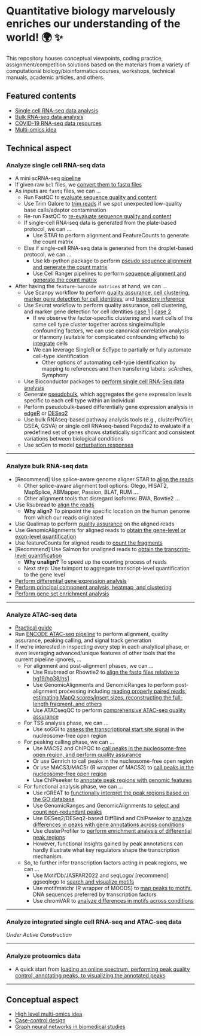 # Quantitative biology marvelously enriches our understanding of the world! 🌍 ✨

This repository houses conceptual viewpoints, coding practice, assignment/competition solutions based on the materials from a variety of computational biology/bioinformatics courses, workshops, technical manuals, academic articles, and others. 

## Featured contents

* [Single cell RNA-seq data analysis](#Analyze-single-cell-RNA-seq-data)
* [Bulk RNA-seq data analysis](#Analyze-bulk-RNA-seq-data)
* [COVID-19 RNA-seq data resources](https://github.com/ScienceComputing/COVID-19-RNA-Seq-datasets)
* [Multi-omics idea](HighLevelIdea_MultiOmics.md)

## Technical aspect
### Analyze single cell RNA-seq data
- A mini scRNA-seq [pipeline](SingleCellRNASeq/Scanpy/pipeline.py)
- If given raw `bcl` files, we [convert them to fastq files](FastQC/bcl_to_fastq.sh)
- As inputs are `fastq` files, we can ...
  - Run FastQC to [evaluate sequence quality and content](FastQC/Run_FastQC.sh)
  - Use Trim Galore to [trim reads](FastQC/Trim_Read.sh) if we spot unexpected low-quality base calls/adaptor contamination
  - Re-run FastQC to [re-evaluate sequence quality and content](FastQC/Run_FastQC.sh)
  - If single-cell RNA-seq data is generated from the plate-based protocol, we can ...
    - Use STAR to perform alignment and FeatureCounts to generate the count matrix
  - Else if single-cell RNA-seq data is generated from the droplet-based protocol, we can ...
    - Use kb-python package to perform [pseudo sequence alignment and generate the count matrix](SingleCellRNASeq/kb-python)
    - Use Cell Ranger pipelines to perform [sequence alignment and generate the count matrix](SingleCellRNASeq/CellRanger/cellranger_count.sh)
- After having the `feature-barcode matrices` at hand, we can ...
  - Use Scanpy workflow to perform [quality assurance, cell clustering, marker gene detection for cell identities](SingleCellRNASeq/Scanpy/PBMC), and [trajectory inference](SingleCellRNASeq/Scanpy/Bone_Marrow)
  - Use Seurat workflow to perform quality assurance, cell clustering, and marker gene detection for cell identities [case 1](SingleCellRNASeq/Seurat/scRNAseq_analysis_full.Rmd) | [case 2](SingleCellRNASeq/Seurat/SkinCell.Rmd)
    - If we observe the factor-specific clustering and want cells of the same cell type cluster together across single/multiple confounding factors, we can use canonical correlation analysis or Harmony (suitable for complicated confounding effects) to [integrate](SingleCellRNASeq/Seurat/scRNAseq_analysis_full.Rmd) cells
    - We can leverage SingleR or ScType to partially or fully automate cell-type identification
      - Other options of automating cell-type identification by mapping to references and then transfering labels: scArches, Symphony
  - Use Bioconductor packages to [perform single cell RNA-Seq data analysis](SingleCellRNASeq/Bioconductor/BioconductorSkinCell.Rmd)
  - Generate [pseudobulk](SingleCellRNASeq/Scanpy/Pseudobulk.py), which aggregates the gene expression levels specific to each cell type within an individual
  - Perform pseudobulk-based differentially gene expression analysis in [edgeR](SingleCellRNASeq/Scanpy/scRNAseq_DE_Part1.ipynb) or [DESeq2](SingleCellRNASeq/Bioconductor/Pseudobulk_DE.Rmd)
  - Use bulk RNAseq-based pathway analysis tools (e.g., clusterProfiler, GSEA, GSVA) or single cell RNAseq-based Pagoda2 to evaluate if a predefined set of genes shows statistically significant and consistent variations between biological conditions
  - Use scGen to model [perturbation responses](SingleCellRNASeq/Perturbation/scGen)  

<hr>

### Analyze bulk RNA-seq data

  - [Recommend] Use splice-aware genome aligner STAR to [align the reads](BulkRNASeq/STAR_Align.sh)
      - Other splice-aware alignment tool options: Olego, HISAT2, MapSplice, ABMapper, Passion, BLAT, RUM ...
      - Other alignment tools that disregard isoforms: BWA, Bowtie2 ...
  - Use Rsubread to [align the reads](BulkRNASeq/AlignmentCountingTCell.Rmd)
    - **Why align?** To pinpoint the specific location on the human genome from which our reads originated
  - Use Qualimap to perform [quality assurance](BulkRNASeq/Qualimap_QC.sh) on the aligned reads
  - Use GenomicAlignments for aligned reads to [obtain the gene-level or exon-level quantification](BulkRNASeq/AlignmentCountingTCell.Rmd)
  - Use featureCounts for aligned reads to [count the fragments](BulkRNASeq/featureCounts.sh)
  - [Recommend] Use Salmon for unaligned reads to [obtain the transcript-level quantification](BulkRNASeq/Salmon_quant.sh)
    - **Why unalign?** To speed up the counting process of reads
    - Next step: Use tximport to aggregate transcript-level quantification to the gene level
  - [Perform differential gene expression analysis](BulkRNASeq/DEAnalysisTCell.Rmd)
  - [Perform principal component analysis, heatmap, and clustering](BulkRNASeq/PCAHeatmapClusteringTissue.Rmd)
  - [Perform gene set enrichment analysis](BulkRNASeq/GeneSetTCell.Rmd)

<hr>


### Analyze ATAC-seq data
  - [Practical guide](https://genomebiology.biomedcentral.com/articles/10.1186/s13059-020-1929-3)
  - Run [ENCODE ATAC-seq pipeline](https://github.com/ScienceComputing/atac-seq-pipeline/blob/master/README.md) to perform alignment, quality assurance, peaking calling, and signal track generation
  - If we're interested in inspecting every step in each analytical phase, or even leveraging advanced/unique features of other tools that the current pipeline ignores, ...
    - For alignment and post-alignment phases, we can ...
      - Use Rsubread or Rbowtie2 to [align the fastq files relative to hg19/hg38/hs1](ATACSeq/AlignFASTQ.Rmd)
      - Use GenomicAlignments and GenomicRanges to perform post-alignment processing including [reading properly paired reads, estimating MapQ scores/insert sizes, reconstructing the full-length fragment, and others](ATACSeq/PostAlignment.Rmd)
      - Use ATACseqQC to perform [comprehensive ATAC-seq quality assurance](ATACSeq/ATACseqQC.Rmd)
    - For TSS analysis phase, we can ...
      - Use soGGi to [assess the transcriptional start site signal](ATACSeq/EvaluateTSS.Rmd) in the nucleosome-free open region
    - For peaking calling phase, we can ...
      - Use MACS2 and ChIPQC to [call peaks in the nucleosome-free open region, and perform quality assurance](ATACSeq/CallPeak.Rmd)
      - Or use Genrich to call peaks in the nucleosome-free open region
      - Or use MACS3/MACSr (R wrapper of MACS3) to [call peaks in the nucleosome-free open region](ATACSeq/CallPeak.Rmd)
      - Use ChIPseeker to [annotate peak regions with genomic features](ATACSeq/CallPeak.Rmd)
    - For functional analysis phase, we can ...
      - Use rGREAT to [functionally interpret the peak regions based on the GO database](ATACSeq/FunctionalAnalysis.Rmd) 
      - Use GenomicRanges and GenomicAlignments to [select and count non-redundant peaks](ATACSeq/DifferentialAnalysis.Rmd)
      - Use DESeq2/DESeq2-based DiffBind and ChIPseeker to [analyze differences in peaks with gene annotations across conditions](ATACSeq/DifferentialAnalysis.Rmd)
      - Use clusterProfiler to [perform enrichment analysis of differential peak regions](ATACSeq/DifferentialAnalysis.Rmd)
      - However, functional insights gained by peak annotations can hardly illustrate what key regulators shape the transcription mechanism. 
    - So, to further infer transcription factors acting in peak regions, we can ...
      - Use MotifDb/JASPAR2022 and seqLogo/ [recommend] ggseqlogo to [search and visualize motifs](ATACSeq/Search_Visualize_Motif.Rmd)
      - Use motifmatchr (R wrapper of MOODS) to [map peaks to motifs](ATACSeq/IdentifyMotif.Rmd), DNA sequences preferred by transcription factors
      - Use chromVAR to [analyze differences in motifs across conditions](ATACSeq/Detect_Difference_Motif.Rmd)

<hr>

### Analyze integrated single cell RNA-seq and ATAC-seq data

*Under Active Construction*

<hr>

### Analyze proteomics data

- A quick start from [loading an online spectrum, performing peak quality control, annotating peaks, to visualizing the annotated peaks](Proteomics/spectrum_utils/0_Quick_Start.py)

<hr>

## Conceptual aspect

- [High level multi-omics idea](HighLevelIdea_MultiOmics.md)
- [Case-control design](CaseControl_Design.md)
- [Graph neural networks in biomedical studies](Reference/Graph_Neural_Network.md)

